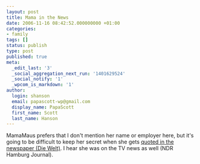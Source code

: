 ```yaml
---
layout: post
title: Mama in the News
date: 2006-11-16 08:42:52.000000000 +01:00
categories:
- family
tags: []
status: publish
type: post
published: true
meta:
  _edit_last: '3'
  _social_aggregation_next_run: '1401629524'
  _social_notify: '1'
  _wpcom_is_markdown: '1'
author:
  login: shanson
  email: papascott-wp@gmail.com
  display_name: PapaScott
  first_name: Scott
  last_name: Hanson
---
```

<p>MamaMaus prefers that I don't mention her name or employer here, but it's going to be difficult to keep her secret when she gets <a href="http://www.welt.de/data/2006/11/16/1111994.html">quoted in the newspaper (Die Welt)</a>. I hear she was on the TV news as well (NDR Hamburg Journal).</p>
